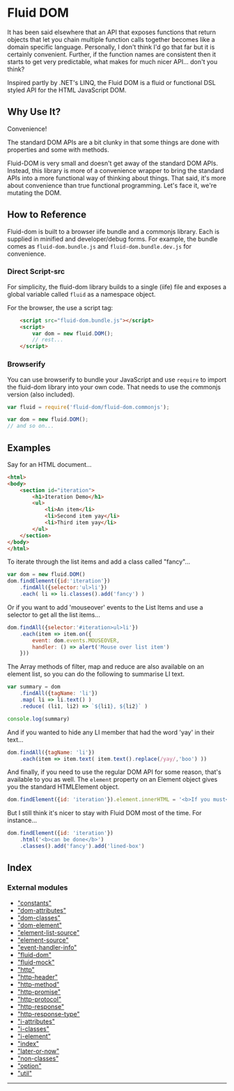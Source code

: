 
Fluid DOM
=========

It has been said elsewhere that an API that exposes functions that return objects that let you chain multiple function calls together becomes like a domain specific language. Personally, I don't think I'd go that far but it is certainly convenient. Further, if the function names are consistent then it starts to get very predictable, what makes for much nicer API... don't you think?

Inspired partly by .NET's LINQ, the Fluid DOM is a fluid or functional DSL styled API for the HTML JavaScript DOM.

Why Use It?
-----------

Convenience!

The standard DOM APIs are a bit clunky in that some things are done with properties and some with methods.

Fluid-DOM is very small and doesn't get away of the standard DOM APIs. Instead, this library is more of a convenience wrapper to bring the standard APIs into a more functional way of thinking about things. That said, it's more about convenience than true functional programming. Let's face it, we're mutating the DOM.

How to Reference
----------------

Fluid-dom is built to a browser iife bundle and a commonjs library. Each is supplied in minified and developer/debug forms. For example, the bundle comes as `fluid-dom.bundle.js` and `fluid-dom.bundle.dev.js` for convenience.

### Direct Script-src

For simplicity, the fluid-dom library builds to a single (iife) file and exposes a global variable called `fluid` as a namespace object.

For the browser, the use a script tag:

```html
    <script src="fluid-dom.bundle.js"></script>
    <script>
        var dom = new fluid.DOM();
        // rest...
    </script>
```

### Browserify

You can use browserify to bundle your JavaScript and use `require` to import the fluid-dom library into your own code. That needs to use the commonjs version (also included).

```js
var fluid = require('fluid-dom/fluid-dom.commonjs');

var dom = new fluid.DOM();
// and so on...
```

Examples
--------

Say for an HTML document...

```html
<html>
<body>
    <section id="iteration">
        <h1>Iteration Demo</h1>
        <ul>
            <li>An item</li>
            <li>Second item yay</li>
            <li>Third item yay</li>
        </ul>
    </section>
</body>
</html>
```

To iterate through the list items and add a class called "fancy"...

```js
var dom = new fluid.DOM()
dom.findElement({id:'iteration'})
    .findAll({selector:'ul>li'})
    .each( li => li.classes().add('fancy') )
```

Or if you want to add 'mouseover' events to the List Items and use a selector to get all the list items...

```js
dom.findAll({selector:'#iteration>ul>li'})
    .each(item => item.on({
        event: dom.events.MOUSEOVER,
        handler: () => alert('Mouse over list item')
    }))
```

The Array methods of filter, map and reduce are also available on an element list, so you can do the following to summarise LI text.

```js
var summary = dom
    .findAll({tagName: 'li'})
    .map( li => li.text() )
    .reduce( (li1, li2) => `${li1}, ${li2}` )

console.log(summary)
```

And if you wanted to hide any LI member that had the word 'yay' in their text...

```js
dom.findAll({tagName: 'li'})
    .each(item => item.text( item.text().replace(/yay/,'boo') ))
```

And finally, if you need to use the regular DOM API for some reason, that's available to you as well. The `element` property on an Element object gives you the standard HTMLElement object.

```js
dom.findElement({id: 'iteration'}).element.innerHTML = '<b>If you must</b>'
```

But I still think it's nicer to stay with Fluid DOM most of the time. For instance...

```js
dom.findElement({id: 'iteration'})
    .html('<b>can be done</b>')
    .classes().add('fancy').add('lined-box')
```

## Index

### External modules

* ["constants"](modules/_constants_.md)
* ["dom-attributes"](modules/_dom_attributes_.md)
* ["dom-classes"](modules/_dom_classes_.md)
* ["dom-element"](modules/_dom_element_.md)
* ["element-list-source"](modules/_element_list_source_.md)
* ["element-source"](modules/_element_source_.md)
* ["event-handler-info"](modules/_event_handler_info_.md)
* ["fluid-dom"](modules/_fluid_dom_.md)
* ["fluid-mock"](modules/_fluid_mock_.md)
* ["http"](modules/_http_.md)
* ["http-header"](modules/_http_header_.md)
* ["http-method"](modules/_http_method_.md)
* ["http-promise"](modules/_http_promise_.md)
* ["http-protocol"](modules/_http_protocol_.md)
* ["http-response"](modules/_http_response_.md)
* ["http-response-type"](modules/_http_response_type_.md)
* ["i-attributes"](modules/_i_attributes_.md)
* ["i-classes"](modules/_i_classes_.md)
* ["i-element"](modules/_i_element_.md)
* ["index"](modules/_index_.md)
* ["later-or-now"](modules/_later_or_now_.md)
* ["non-classes"](modules/_non_classes_.md)
* ["option"](modules/_option_.md)
* ["util"](modules/_util_.md)

---


